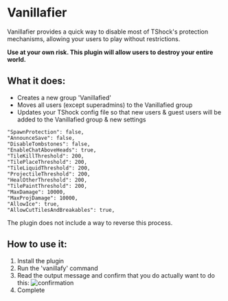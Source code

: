 # Vanillafier
Vanillafier provides a quick way to disable most of TShock's protection mechanisms, allowing your users to play without restrictions.

**Use at your own risk. This plugin will allow users to destroy your entire world.**

## What it does:
* Creates a new group 'Vanillafied'
* Moves all users (except superadmins) to the Vanillafied group
* Updates your TShock config file so that new users & guest users will be added to the Vanillafied group & new settings
```
"SpawnProtection": false,
"AnnounceSave": false,
"DisableTombstones": false,
"EnableChatAboveHeads": true,
"TileKillThreshold": 200,
"TilePlaceThreshold": 200,
"TileLiquidThreshold": 200,
"ProjectileThreshold": 200,
"HealOtherThreshold": 200,
"TilePaintThreshold": 200,
"MaxDamage": 10000,
"MaxProjDamage": 10000,
"AllowIce": true,
"AllowCutTilesAndBreakables": true,
```

The plugin does not include a way to reverse this process.

## How to use it:
1. Install the plugin
2. Run the 'vanillafy' command
3. Read the output message and confirm that you do actually want to do this:
![confirmation](https://i.imgur.com/wFUpgeF.png)
4. Complete
